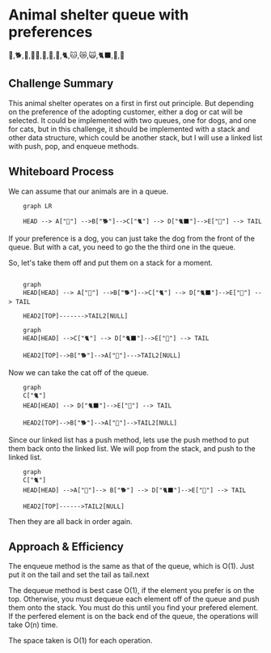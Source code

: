 # Animal shelter queue with preferences

🐶,🐕,🦮,🐕‍🦺,🐩,🐺,🦊,🐈,🐱,😿,🙀,🐈‍⬛,🐆,🐯

## Challenge Summary

This animal shelter operates on a first in first out principle. But depending on the preference of the adopting customer, either a dog or cat will be selected. It could be implemented with two queues, one for dogs, and one for cats, but in this challenge, it should be implemented with a stack and other data structure, which could be another stack, but I will use a linked list with push, pop, and enqueue methods.

## Whiteboard Process

We can assume that our animals are in a queue.

```mermaid
    graph LR

    HEAD --> A["🐶"] -->B["🐕"]-->C["🐈"] --> D["🐈‍⬛"]-->E["🐯"] --> TAIL

```

If your preference is a dog, you can just take the dog from the front of the queue. But with a cat, you need to go the the third one in the queue.

So, let's take them off and put them on a stack for a moment.

```mermaid

    graph
    HEAD[HEAD] --> A["🐶"] -->B["🐕"]-->C["🐈"] --> D["🐈‍⬛"]-->E["🐯"] --> TAIL

    HEAD2[TOP]------->TAIL2[NULL]
```

```mermaid
    graph
    HEAD[HEAD] -->C["🐈"] --> D["🐈‍⬛"]-->E["🐯"] --> TAIL

    HEAD2[TOP]-->B["🐕"]-->A["🐶"]--->TAIL2[NULL]
```

Now we can take the cat off of the queue.

```mermaid
    graph
    C["🐈"]
    HEAD[HEAD] --> D["🐈‍⬛"]-->E["🐯"] --> TAIL

    HEAD2[TOP]-->B["🐕"]-->A["🐶"]-->TAIL2[NULL]
```

Since our linked list has a push method, lets use the push method to put them back onto the linked list. We will pop from the stack, and push to the linked list.

```mermaid
    graph
    C["🐈"]
    HEAD[HEAD] -->A["🐶"]--> B["🐕"] --> D["🐈‍⬛"]-->E["🐯"] --> TAIL

    HEAD2[TOP]------>TAIL2[NULL]
```

Then they are all back in order again.

## Approach & Efficiency

The enqueue method is the same as that of the queue, which is O(1). Just put it on the tail and set the tail as tail.next

The dequeue method is best case O(1), if the element you prefer is on the top. Otherwise, you must dequeue each element off of the queue and push them onto the stack. You must do this until you find your prefered element. If the perfered element is on the back end of the queue, the operations will take O(n) time.

The space taken is O(1) for each operation.
